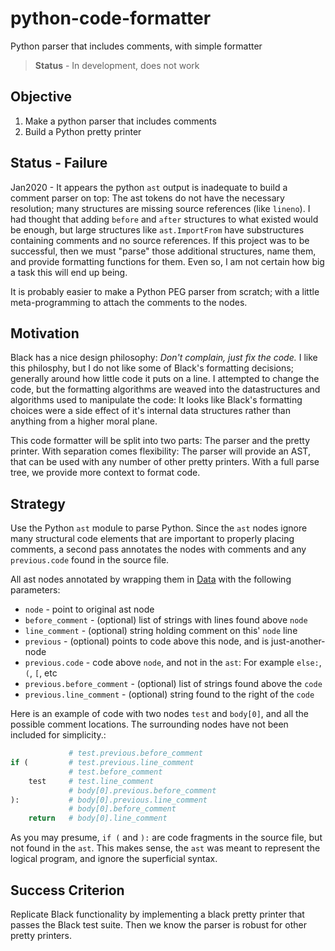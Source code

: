 # python-code-formatter

Python parser that includes comments, with simple formatter

> **Status** - In development, does not work 

## Objective

1. Make a python parser that includes comments
2. Build a Python pretty printer

## Status - Failure

Jan2020 - It appears the python `ast` output is inadequate to build a comment parser on top: The ast tokens do not have the necessary resolution; many structures are missing source references (like `lineno`). I had thought that adding `before` and `after` structures to what existed would be enough, but large structures like `ast.ImportFrom` have substructures containing comments and no source references. If this project was to be successful, then we must "parse" those additional structures, name them, and provide formatting functions for them.  Even so, I am not certain how big a task this will end up being.  

It is probably easier to make a Python PEG parser from scratch; with a little meta-programming to  attach the comments to the nodes.

## Motivation

Black has a nice design philosophy: *Don't complain, just fix the code.*  I like this philosphy, but I do not like some of Black's formatting decisions; generally around how little code it puts on a line.  I attempted to change the code, but the formatting algorithms are weaved into the datastructures and algorithms used to manipulate the code: It looks like Black's formatting choices were a side effect of it's internal data structures rather than anything from a higher moral plane.

This code formatter will be split into two parts: The parser and the pretty printer. With separation comes flexibility: The parser will provide an AST, that can be used with any number of other pretty printers. With a full parse tree, we provide more context to format code. 

## Strategy

Use the Python `ast` module to parse Python. Since the `ast` nodes ignore many structural code elements that are important to properly placing comments, a second pass annotates the nodes with comments and any `previous.code` found in the source file. 

All ast nodes annotated by wrapping them in [Data](https://github.com/klahnakoski/mo-dots/blob/dev/README.md#overview) with the following parameters:

* `node` - point to original ast node
* `before_comment` - (optional) list of strings with lines found above `node`
* `line_comment` - (optional) string holding comment on this' `node` line
* `previous` - (optional) points to code above this node, and is just-another-node
* `previous.code` - code above `node`, and not in the `ast`: For example `else:`, `(`, `[`, etc
* `previous.before_comment` - (optional) list of strings found above the `code`
* `previous.line_comment` - (optional) string found to the right of the `code`

Here is an example of code with two nodes `test` and `body[0]`, and all the possible comment locations. The surrounding nodes have not been included for simplicity.:

```python
             # test.previous.before_comment 
if (         # test.previous.line_comment
             # test.before_comment  
    test     # test.line_comment
             # body[0].previous.before_comment
):           # body[0].previous.line_comment
             # body[0].before_comment 
    return   # body[0].line_comment
```

As you may presume, `if (` and `):` are code fragments in the source file, but not found in the `ast`.  This makes sense, the `ast` was meant to represent the logical program, and ignore the superficial syntax.

## Success Criterion

Replicate Black functionality by implementing a black pretty printer that passes the Black test suite.  Then we know the parser is robust for other pretty printers. 

